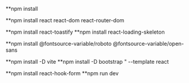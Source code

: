 **npm install

**npm install react react-dom react-router-dom

**npm install react-toastify **npm install react-loading-skeleton 

**npm install @fontsource-variable/roboto @fontsource-variable/open-sans 

**npm install -D vite **npm install -D bootstrap " --template react 

**npm install react-hook-form **npm run dev

 

